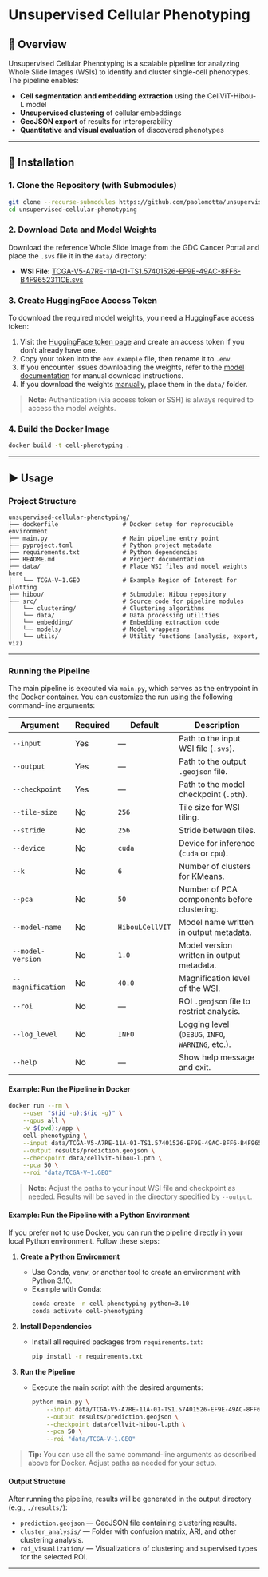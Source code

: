 
# Unsupervised Cellular Phenotyping

## 📌 Overview

Unsupervised Cellular Phenotyping is a scalable pipeline for analyzing Whole Slide Images (WSIs) to identify and cluster single-cell phenotypes. The pipeline enables:

- **Cell segmentation and embedding extraction** using the CellViT-Hibou-L model
- **Unsupervised clustering** of cellular embeddings
- **GeoJSON export** of results for interoperability
- **Quantitative and visual evaluation** of discovered phenotypes

---

## 🚀 Installation

### 1. Clone the Repository (with Submodules)

```bash
git clone --recurse-submodules https://github.com/paolomotta/unsupervised-cellular-phenotyping.git
cd unsupervised-cellular-phenotyping
```

### 2. Download Data and Model Weights

Download the reference Whole Slide Image from the GDC Cancer Portal and place the `.svs` file it in the `data/` directory:

- **WSI File:** [TCGA-V5-A7RE-11A-01-TS1.57401526-EF9E-49AC-8FF6-B4F9652311CE.svs](https://portal.gdc.cancer.gov/files/f9147f06-2902-4a64-b293-5dbf9217c668)


### 3. Create HuggingFace Access Token

To download the required model weights, you need a HuggingFace access token:

1. Visit the [HuggingFace token page](https://huggingface.co/docs/hub/security-tokens) and create an access token if you don’t already have one.
2. Copy your token into the `env.example` file, then rename it to `.env`.
3. If you encounter issues downloading the weights, refer to the [model documentation](https://huggingface.co/histai/cellvit-hibou-l) for manual download instructions.
4. If you download the weights [manually](https://huggingface.co/histai/cellvit-hibou-l), place them in the `data/` folder.

> **Note:** Authentication (via access token or SSH) is always required to access the model weights.

### 4. Build the Docker Image

```bash
docker build -t cell-phenotyping .
```

---


## ▶️ Usage

### Project Structure
```text
unsupervised-cellular-phenotyping/
├── dockerfile                  # Docker setup for reproducible environment
├── main.py                     # Main pipeline entry point
├── pyproject.toml              # Python project metadata
├── requirements.txt            # Python dependencies
├── README.md                   # Project documentation
├── data/                       # Place WSI files and model weights here
│   └── TCGA-V~1.GEO            # Example Region of Interest for plotting
├── hibou/                      # Submodule: Hibou repository
├── src/                        # Source code for pipeline modules
│   └── clustering/             # Clustering algorithms
│   └── data/                   # Data processing utilities
│   └── embedding/              # Embedding extraction code
│   └── models/                 # Model wrappers
│   └── utils/                  # Utility functions (analysis, export, viz)
```

---

### Running the Pipeline

The main pipeline is executed via `main.py`, which serves as the entrypoint in the Docker container. You can customize the run using the following command-line arguments:

| Argument          | Required | Default           | Description                                       |
|-------------------|----------|-------------------|---------------------------------------------------|
| `--input`         | Yes      | —                 | Path to the input WSI file (`.svs`).              |
| `--output`        | Yes      | —                 | Path to the output `.geojson` file.               |
| `--checkpoint`    | Yes      | —                 | Path to the model checkpoint (`.pth`).            |
| `--tile-size`     | No       | `256`             | Tile size for WSI tiling.                         |
| `--stride`        | No       | `256`             | Stride between tiles.                             |
| `--device`        | No       | `cuda`            | Device for inference (`cuda` or `cpu`).           |
| `--k`             | No       | `6`               | Number of clusters for KMeans.                    |
| `--pca`           | No       | `50`              | Number of PCA components before clustering.       |
| `--model-name`    | No       | `HibouLCellVIT`   | Model name written in output metadata.            |
| `--model-version` | No       | `1.0`             | Model version written in output metadata.         |
| `--magnification` | No       | `40.0`            | Magnification level of the WSI.                   |
| `--roi`           | No       | —                 | ROI `.geojson` file to restrict analysis.         |
| `--log_level`     | No       | `INFO`            | Logging level (`DEBUG`, `INFO`, `WARNING`, etc.). |
| `--help`          | No       | —                 | Show help message and exit.                       |

#### Example: Run the Pipeline in Docker

```bash
docker run --rm \
	--user "$(id -u):$(id -g)" \
	--gpus all \
	-v $(pwd):/app \
	cell-phenotyping \
	--input data/TCGA-V5-A7RE-11A-01-TS1.57401526-EF9E-49AC-8FF6-B4F9652311CE.svs \
	--output results/prediction.geojson \
	--checkpoint data/cellvit-hibou-l.pth \
	--pca 50 \
	--roi "data/TCGA-V~1.GEO"
```

> **Note:** Adjust the paths to your input WSI file and checkpoint as needed. Results will be saved in the directory specified by `--output`.


#### Example: Run the Pipeline with a Python Environment

If you prefer not to use Docker, you can run the pipeline directly in your local Python environment. Follow these steps:

1. **Create a Python Environment**
	 - Use Conda, venv, or another tool to create an environment with Python 3.10.
	 - Example with Conda:
		 ```bash
		 conda create -n cell-phenotyping python=3.10
		 conda activate cell-phenotyping
		 ```

2. **Install Dependencies**
	 - Install all required packages from `requirements.txt`:
		 ```bash
		 pip install -r requirements.txt
		 ```

3. **Run the Pipeline**
	 - Execute the main script with the desired arguments:
		 ```bash
		 python main.py \
			 --input data/TCGA-V5-A7RE-11A-01-TS1.57401526-EF9E-49AC-8FF6-B4F9652311CE.svs \
			 --output results/prediction.geojson \
			 --checkpoint data/cellvit-hibou-l.pth \
			 --pca 50 \
			 --roi "data/TCGA-V~1.GEO"
		 ```

> **Tip:** You can use all the same command-line arguments as described above for Docker. Adjust paths as needed for your setup.


#### Output Structure

After running the pipeline, results will be generated in the output directory (e.g., `./results/`):

- `prediction.geojson` — GeoJSON file containing clustering results.
- `cluster_analysis/` — Folder with confusion matrix, ARI, and other clustering analysis.
- `roi_visualization/` — Visualizations of clustering and supervised types for the selected ROI.

---


